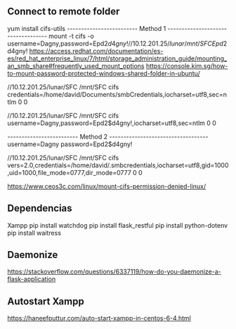 
## Connect to remote folder
yum install cifs-utils
------------------------- Method 1 -----------------------------------
mount -t cifs -o username=Dagny,password=Epd2$d4gny! //10.12.201.25/lunar /mnt/SFC
Epd2$d4gny!
https://access.redhat.com/documentation/es-es/red_hat_enterprise_linux/7/html/storage_administration_guide/mounting_an_smb_share#frequently_used_mount_options
https://console.kim.sg/how-to-mount-password-protected-windows-shared-folder-in-ubuntu/

//10.12.201.25/lunar/SFC /mnt/SFC cifs credentials=/home/david/Documents/smbCredentials,iocharset=utf8,sec=ntlm 0 0

//10.12.201.25/lunar/SFC /mnt/SFC cifs username=Dagny,password=Epd2$d4gny!,iocharset=utf8,sec=ntlm 0 0

------------------------- Method 2 -----------------------------------
username=Dagny
password=Epd2$d4gny!

//10.12.201.25/lunar/SFC /mnt/SFC cifs vers=2.0,credentials=/home/david/.smbcredentials,iocharset=utf8,gid=1000,uid=1000,file_mode=0777,dir_mode=0777 0 0

https://www.ceos3c.com/linux/mount-cifs-permission-denied-linux/

## Dependencias
Xampp
pip install watchdog
pip install flask_restful
pip install python-dotenv
pip install waitress

## Daemonize
https://stackoverflow.com/questions/6337119/how-do-you-daemonize-a-flask-application

## Autostart Xampp
https://haneefputtur.com/auto-start-xampp-in-centos-6-4.html